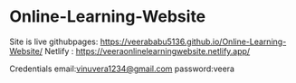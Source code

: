 ﻿# Online-Learning-Website
Site is live githubpages:  https://veerababu5136.github.io/Online-Learning-Website/
Netlify : https://veeraonlinelearningwebsite.netlify.app/

Credentials
email:vinuvera1234@gmail.com
password:veera
